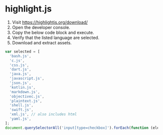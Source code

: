 # highlight.js

1. Visit https://highlightjs.org/download/
2. Open the developer console.
3. Copy the below code block and execute.
4. Verify that the listed language are selected.
5. Download and extract assets.

```javascript
var selected = [
  'bash.js',
  'c.js',
  'css.js',
  'dart.js',
  'java.js',
  'javascript.js',
  'json.js',
  'kotlin.js',
  'markdown.js',
  'objectivec.js',
  'plaintext.js',
  'shell.js',
  'swift.js',
  'xml.js', // also includes html
  'yaml.js',
];
document.querySelectorAll('input[type=checkbox]').forEach(function (elem) {elem.checked = selected.includes(elem.name);});
```
